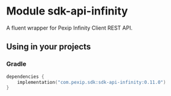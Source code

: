 # Module sdk-api-infinity

A fluent wrapper for Pexip Infinity Client REST API.

## Using in your projects

### Gradle

```kotlin
dependencies {
    implementation("com.pexip.sdk:sdk-api-infinity:0.11.0")
}
```
